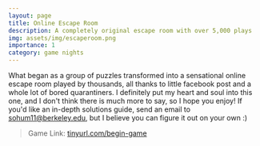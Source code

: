 ```yaml
---
layout: page
title: Online Escape Room
description: A completely original escape room with over 5,000 plays
img: assets/img/escaperoom.png
importance: 1
category: game nights
---
```


What began as a group of puzzles transformed into a sensational online escape room played by thousands, all thanks to little facebook post and a whole lot of bored quarantiners. I definitely put my heart and soul into this one, and I don't think there is much more to say, so I hope you enjoy! If you'd like an in-depth solutions guide, send an email to sohum11@berkeley.edu, but I believe you can figure it out on your own :)

> Game Link: [tinyurl.com/begin-game](https://tinyurl.com/begin-game)